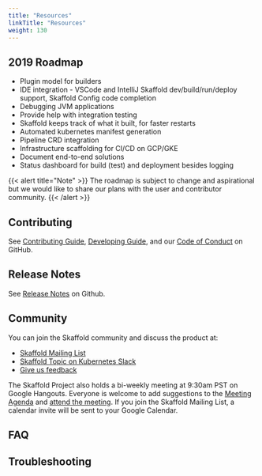 ```yaml
---
title: "Resources"
linkTitle: "Resources"
weight: 130
---
```


## 2019 Roadmap

* Plugin model for builders
* IDE integration - VSCode and IntelliJ Skaffold dev/build/run/deploy support, Skaffold Config code completion
* Debugging JVM applications
* Provide help with integration testing
* Skaffold keeps track of what it built, for faster restarts
* Automated kubernetes manifest generation
* Pipeline CRD integration
* Infrastructure scaffolding for CI/CD on GCP/GKE
* Document end-to-end solutions
* Status dashboard for build (test) and deployment besides logging

{{< alert title="Note" >}}
The roadmap is subject to change and aspirational but we would like to share our plans with the user and contributor community.
{{< /alert >}}

## Contributing

See [Contributing Guide](https://github.com/GoogleContainerTools/skaffold/blob/master/CONTRIBUTING.md),
[Developing Guide](https://github.com/GoogleContainerTools/skaffold/blob/master/DEVELOPMENT.md),
and our [Code of Conduct](https://github.com/GoogleContainerTools/skaffold/blob/master/code-of-conduct.md)
on GitHub.

## Release Notes

See [Release Notes](https://github.com/GoogleContainerTools/skaffold/blob/master/CHANGELOG.md) on Github.

## Community

You can join the Skaffold community and discuss the product at:

* [Skaffold Mailing List](https://groups.google.com/forum#!forum/skaffold-users)
* [Skaffold Topic on Kubernetes Slack](https://kubernetes.slack.com/messages/CABQMSZA6/)
* [Give us feedback](../references/feedback)

The Skaffold Project also holds a bi-weekly meeting at 9:30am PST on Google
Hangouts. Everyone is welcome to add suggestions to the [Meeting Agenda](https://docs.google.com/document/d/1mnCC_fAI3pmg3Vb2nMJyPk8Qtjjuapw_BTyqI_dX7sk/edit)
and [attend the meeting](https://hangouts.google.com/hangouts/_/google.com/skaffold).
If you join the Skaffold Mailing List, a calendar invite will be sent to your Google
Calendar.

## FAQ

## Troubleshooting
